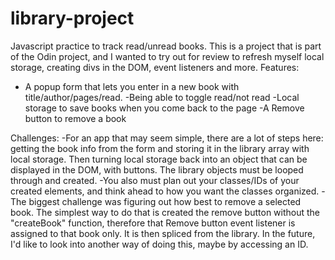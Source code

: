 # library-project
Javascript practice to track read/unread books. 
This is a project that is part of the Odin project, and I wanted to try out for review to refresh myself local storage, creating divs in the DOM, event listeners and more.
Features:
- A popup form that lets you enter in a new book with title/author/pages/read.
-Being able to toggle read/not read 
-Local storage to save books when you come back to the page
-A Remove button to remove a book

Challenges:
-For an app that may seem simple, there are a lot of steps here: getting the book info from the form and storing it in the library array with local storage. Then turning local storage back into an object that can be displayed in the DOM, with buttons. The library objects must be looped through and created. 
-You also must plan out your classes/IDs of your created elements, and think ahead to how you want the classes organized.
-The biggest challenge was figuring out how best to remove a selected book. The simplest way to do that is created the remove button without the "createBook" function, therefore that Remove button event listener is assigned to that book only. It is then spliced from the library. In the future, I'd like to look into another way of doing this, maybe by accessing an ID.

